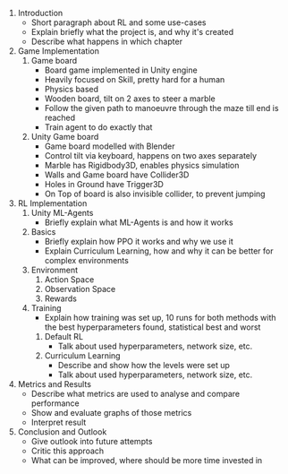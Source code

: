 1. Introduction
	- Short paragraph about RL and some use-cases
	- Explain briefly what the project is, and why it's created
	- Describe what happens in which chapter
2.  Game Implementation
	1. Game board
		- Board game implemented in Unity engine
		- Heavily focused on Skill, pretty hard for a human
		- Physics based
		- Wooden board, tilt on 2 axes to steer a marble
		- Follow the given path to manoeuvre through the maze till end is reached
		- Train agent to do exactly that
	2. Unity Game board
		- Game board modelled with Blender
		- Control tilt via keyboard, happens on two axes separately
		- Marble has Rigidbody3D, enables physics simulation
		- Walls and Game board have Collider3D
		- Holes in Ground have Trigger3D
		- On Top of board is also invisible collider, to prevent jumping
1. RL Implementation
	1.  Unity ML-Agents
		- Briefly explain what ML-Agents is and how it works
	2. Basics
		- Briefly explain how PPO it works and why we use it
		- Explain Curriculum Learning, how and why it can be better for complex environments
	3. Environment
		1. Action Space
		2. Observation Space
		3. Rewards
	4. Training
		- Explain how training was set up, 10 runs for both methods with the best hyperparameters found, statistical best and worst
		1. Default RL
			- Talk about used hyperparameters, network size, etc.
		2. Curriculum Learning
			- Describe and show how the levels were set up
			- Talk about used hyperparameters, network size, etc.
2. Metrics and Results
	- Describe what metrics are used to analyse and compare performance
	- Show and evaluate graphs of those metrics
	- Interpret result
3. Conclusion and Outlook
	- Give outlook into future attempts
	- Critic this approach
	- What can be improved, where should be more time invested in